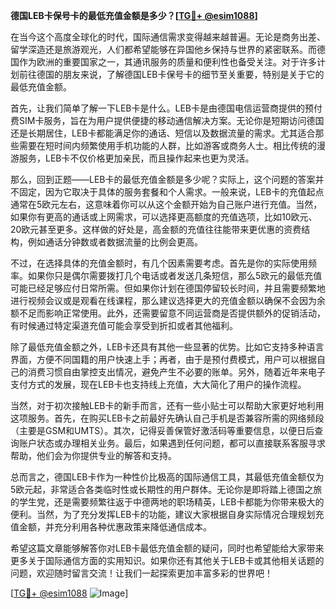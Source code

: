 **德国LEB卡保号卡的最低充值金额是多少？[[TG💪+ @esim1088](https://t.me/s/esim1088)]**

在当今这个高度全球化的时代，国际通信需求变得越来越普遍。无论是商务出差、留学深造还是旅游观光，人们都希望能够在异国他乡保持与世界的紧密联系。而德国作为欧洲的重要国家之一，其通讯服务的质量和便利性也备受关注。对于许多计划前往德国的朋友来说，了解德国LEB卡保号卡的细节至关重要，特别是关于它的最低充值金额。

首先，让我们简单了解一下LEB卡是什么。LEB卡是由德国电信运营商提供的预付费SIM卡服务，旨在为用户提供便捷的移动通信解决方案。无论你是短期访问德国还是长期居住，LEB卡都能满足你的通话、短信以及数据流量的需求。尤其适合那些需要在短时间内频繁使用手机功能的人群，比如游客或商务人士。相比传统的漫游服务，LEB卡不仅价格更加亲民，而且操作起来也更为灵活。

那么，回到正题——LEB卡的最低充值金额是多少呢？实际上，这个问题的答案并不固定，因为它取决于具体的服务套餐和个人需求。一般来说，LEB卡的充值起点通常在5欧元左右，这意味着你可以从这个金额开始为自己账户进行充值。当然，如果你有更高的通话或上网需求，可以选择更高额度的充值选项，比如10欧元、20欧元甚至更多。这样做的好处是，高金额的充值往往能带来更优惠的资费结构，例如通话分钟数或者数据流量的比例会更高。

不过，在选择具体的充值金额时，有几个因素需要考虑。首先是你的实际使用频率。如果你只是偶尔需要拨打几个电话或者发送几条短信，那么5欧元的最低充值可能已经足够应付日常所需。但如果你计划在德国停留较长时间，并且需要频繁地进行视频会议或是观看在线课程，那么建议选择更大的充值金额以确保不会因为余额不足而影响正常使用。此外，还需要留意不同运营商是否提供额外的促销活动，有时候通过特定渠道充值可能会享受到折扣或者其他福利。

除了最低充值金额之外，LEB卡还具有其他一些显著的优势。比如它支持多种语言界面，方便不同国籍的用户快速上手；再者，由于是预付费模式，用户可以根据自己的消费习惯自由掌控支出情况，避免产生不必要的账单。另外，随着近年来电子支付方式的发展，现在LEB卡也支持线上充值，大大简化了用户的操作流程。

当然，对于初次接触LEB卡的新手而言，还有一些小贴士可以帮助大家更好地利用这项服务。首先，在购买LEB卡之前最好先确认自己手机是否兼容所需的网络频段（主要是GSM和UMTS）。其次，记得妥善保管好激活码等重要信息，以便日后查询账户状态或办理相关业务。最后，如果遇到任何问题，都可以直接联系客服寻求帮助，他们会为你提供专业的解答和支持。

总而言之，德国LEB卡作为一种性价比极高的国际通信工具，其最低充值金额仅为5欧元起，非常适合各类临时性或长期性的用户群体。无论你是即将踏上德国之旅的学生党，还是需要频繁往返于中德两地的职场精英，LEB卡都能为你带来极大的便利。当然，为了充分发挥LEB卡的功能，建议大家根据自身实际情况合理规划充值金额，并充分利用各种优惠政策来降低通信成本。

希望这篇文章能够解答你对LEB卡最低充值金额的疑问，同时也希望能给大家带来更多关于国际通信方面的实用知识。如果你还有其他关于LEB卡或其他相关话题的问题，欢迎随时留言交流！让我们一起探索更加丰富多彩的世界吧！

[[TG💪+ @esim1088](https://t.me/s/esim1088) ![Image](https://i.postimg.cc/4NQfJmqS/Snipaste-2025-05-13-00-14-12.png)]